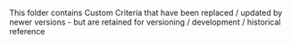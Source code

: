 This folder contains Custom Criteria that have been replaced / updated by newer versions - but are retained for versioning / development / historical reference
